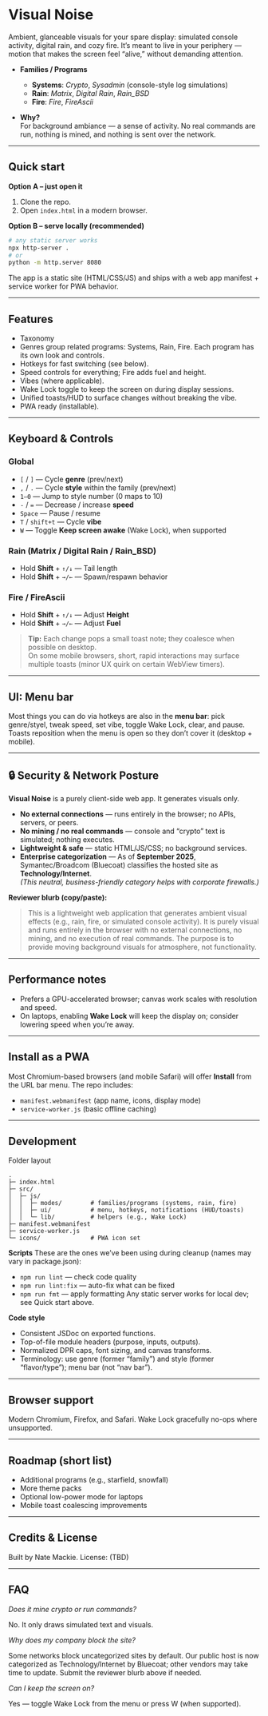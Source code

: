 # Visual Noise

Ambient, glanceable visuals for your spare display: simulated console activity, digital rain, and cozy fire. It’s meant to live in your periphery — motion that makes the screen feel “alive,” without demanding attention.

- **Families / Programs**  
  - **Systems**: *Crypto*, *Sysadmin* (console-style log simulations)  
  - **Rain**: *Matrix*, *Digital Rain*, *Rain_BSD*  
  - **Fire**: *Fire*, *FireAscii*

- **Why?**  
  For background ambiance — a sense of activity. No real commands are run, nothing is mined, and nothing is sent over the network.

---

## Quick start

**Option A – just open it**
1. Clone the repo.
2. Open `index.html` in a modern browser.

**Option B – serve locally (recommended)**
```bash
# any static server works
npx http-server .
# or
python -m http.server 8080
```
The app is a static site (HTML/CSS/JS) and ships with a web app manifest + service worker for PWA behavior.

---

## Features
- Taxonomy
- Genres group related programs: Systems, Rain, Fire. Each program has its own look and controls.
- Hotkeys for fast switching (see below).
- Speed controls for everything; Fire adds fuel and height.
- Vibes (where applicable).
- Wake Lock toggle to keep the screen on during display sessions.
- Unified toasts/HUD to surface changes without breaking the vibe.
- PWA ready (installable).

---

## Keyboard & Controls

### Global
- `[` / `]` — Cycle **genre** (prev/next)  
- `,` / `.` — Cycle **style** within the family (prev/next)  
- `1–0` — Jump to style number (0 maps to 10)  
- `-` / `=` — Decrease / increase **speed**  
- `Space` — Pause / resume  
- `T` / `shift+t` — Cycle **vibe**  
- `W` — Toggle **Keep screen awake** (Wake Lock), when supported  

### Rain (Matrix / Digital Rain / Rain_BSD)
- Hold **Shift** + `↑/↓` — Tail length  
- Hold **Shift** + `→/←` — Spawn/respawn behavior  

### Fire / FireAscii
- Hold **Shift** + `↑/↓` — Adjust **Height**
- Hold **Shift** + `→/←` — Adjust **Fuel** 

> **Tip:** Each change pops a small toast note; they coalesce when possible on desktop.  
> On some mobile browsers, short, rapid interactions may surface multiple toasts (minor UX quirk on certain WebView timers).

---

## UI: Menu bar

Most things you can do via hotkeys are also in the **menu bar**: pick genre/styel, tweak speed, set vibe, toggle Wake Lock, clear, and pause.  
Toasts reposition when the menu is open so they don’t cover it (desktop + mobile).

---

## 🔒 Security & Network Posture

**Visual Noise** is a purely client-side web app. It generates visuals only.

- **No external connections** — runs entirely in the browser; no APIs, servers, or peers.  
- **No mining / no real commands** — console and “crypto” text is simulated; nothing executes.  
- **Lightweight & safe** — static HTML/JS/CSS; no background services.  
- **Enterprise categorization** — As of **September 2025**, Symantec/Broadcom (Bluecoat) classifies the hosted site as **Technology/Internet**.  
  *(This neutral, business-friendly category helps with corporate firewalls.)*  

**Reviewer blurb (copy/paste):**  
> This is a lightweight web application that generates ambient visual effects (e.g., rain, fire, or simulated console activity). It is purely visual and runs entirely in the browser with no external connections, no mining, and no execution of real commands. The purpose is to provide moving background visuals for atmosphere, not functionality.

---

## Performance notes

- Prefers a GPU-accelerated browser; canvas work scales with resolution and speed.  
- On laptops, enabling **Wake Lock** will keep the display on; consider lowering speed when you’re away.

---

## Install as a PWA

Most Chromium-based browsers (and mobile Safari) will offer **Install** from the URL bar menu. The repo includes:

- `manifest.webmanifest` (app name, icons, display mode)  
- `service-worker.js` (basic offline caching)

---

## Development
Folder layout
```
.
├─ index.html
├─ src/
│  ├─ js/
│  │  ├─ modes/        # families/programs (systems, rain, fire)
│  │  ├─ ui/           # menu, hotkeys, notifications (HUD/toasts)
│  │  └─ lib/          # helpers (e.g., Wake Lock)
├─ manifest.webmanifest
├─ service-worker.js
└─ icons/              # PWA icon set
```
**Scripts**
These are the ones we’ve been using during cleanup (names may vary in package.json):
- `npm run lint` — check code quality
- `npm run lint:fix` — auto-fix what can be fixed
- `npm run fmt` — apply formatting
Any static server works for local dev; see Quick start above.

**Code style**
- Consistent JSDoc on exported functions.
- Top-of-file module headers (purpose, inputs, outputs).
- Normalized DPR caps, font sizing, and canvas transforms.
- Terminology: use genre (former “family”) and style (former “flavor/type”); menu bar (not “nav bar”).

---

## Browser support
Modern Chromium, Firefox, and Safari. Wake Lock gracefully no-ops where unsupported.

---

## Roadmap (short list)
- Additional programs (e.g., starfield, snowfall)
- More theme packs
- Optional low-power mode for laptops
- Mobile toast coalescing improvements

---

## Credits & License

Built by Nate Mackie.
License: (TBD)

---

## FAQ

*Does it mine crypto or run commands?*

No. It only draws simulated text and visuals.

*Why does my company block the site?*

Some networks block uncategorized sites by default. Our public host is now categorized as Technology/Internet by Bluecoat; other vendors may take time to update. Submit the reviewer blurb above if needed.

*Can I keep the screen on?*

Yes — toggle Wake Lock from the menu or press W (when supported).
